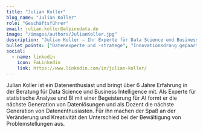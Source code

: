 ```yaml
---
title: "Julian Koller"
blog_name: "Julian Koller" 
role: "Geschäftsführer"
email: julian.koller@alpinedata.de
image: "/images/authors/JulianKoller.jpg"
description: "Julian Koller – Ihr Experte für Data Science und Business Intelligence, spezialisiert auf datengetriebene Lösungen zur Optimierung Ihrer Geschäftsprozesse."
bullet_points: ["Datenexperte und -stratege", "Innovationsdrang gepaart mit kreativem Denken", "Spezialist für datengestützte Entscheidungsfindung", "Verdient sein Haupteinkommen beim Schafkopf"]
social:
  - name: linkedin
    icon: FaLinkedin
    link: https://www.linkedin.com/in/julian-koller/
---
```


Julian Koller ist ein Datenenthusiast und bringt über 6 Jahre Erfahrung in der Beratung für Data Science und Business Intelligence mit. Als Experte für statistische Analyse und BI mit einer Begeisterung für AI formt er die nächste Generation von Datenlösungen und als Dozent die nächste Generation von Datenenthusiasten. Für ihn machen der Spaß an der Veränderung und Kreativität den Unterschied bei der Bewältigung von Problemstellungen aus. 
